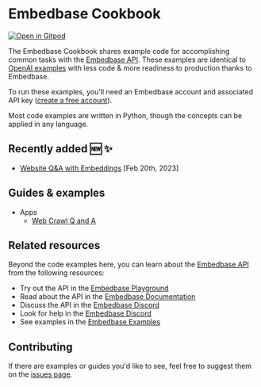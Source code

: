 # Embedbase Cookbook

[![Open in Gitpod](https://gitpod.io/button/open-in-gitpod.svg)](https://gitpod.io/#https://github.com/another-ai/embedbase-cookbook)

The Embedbase Cookbook shares example code for accomplishing common tasks with the [Embedbase API]. These examples are identical to [OpenAI examples](https://github.com/openai/openai-cookbook) with less code & more readiness to production thanks to Embedbase.

To run these examples, you'll need an Embedbase account and associated API key ([create a free account][api signup]).

Most code examples are written in Python, though the concepts can be applied in any language.

## Recently added 🆕 ✨

- [Website Q&A with Embeddings](https://github.com/another-ai/embedbase-cookbook/tree/main/apps/web-crawl-q-and-a) [Feb 20th, 2023]

## Guides & examples

- Apps
  - [Web Crawl Q and A](apps/web-crawl-q-and-a)

## Related resources

Beyond the code examples here, you can learn about the [Embedbase API] from the following resources:

- Try out the API in the [Embedbase Playground]
- Read about the API in the [Embedbase Documentation]
- Discuss the API in the [Embedbase Discord]
- Look for help in the [Embedbase Discord]
- See examples in the [Embedbase Examples]

## Contributing

If there are examples or guides you'd like to see, feel free to suggest them on the [issues page].

[chatgpt]: https://chat.openai.com/
[embedbase api]: https://embedbase.xyz
[api signup]: https://app.embedbase.xyz/signup
[embedbase playground]: https://app.embedbase.xyz/dashboard
[embedbase documentation]: https://github.com/another-ai/embedbase
[embedbase discord]: https://discord.gg/DYE6VFTJET
[embedbase examples]: https://github.com/another-ai/embedbase/tree/main/examples
[issues page]: https://github.com/another-ai/embedbase-cookbook/issues
